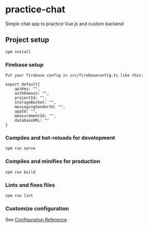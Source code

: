 # practice-chat
Simple chat app to practice Vue.js and custom backend

## Project setup
```
npm install
```
### Firebase setup
```
Put your firebase config in src/firebaseconfig.ts like this:

export default{
    apiKey: "",
    authDomain: "",
    projectId: "",
    storageBucket: "",
    messagingSenderId: "",
    appId: "",
    measurementId: "",
    databaseURL: ""
}
```


### Compiles and hot-reloads for development
```
npm run serve
```

### Compiles and minifies for production
```
npm run build
```

### Lints and fixes files
```
npm run lint
```

### Customize configuration
See [Configuration Reference](https://cli.vuejs.org/config/).
